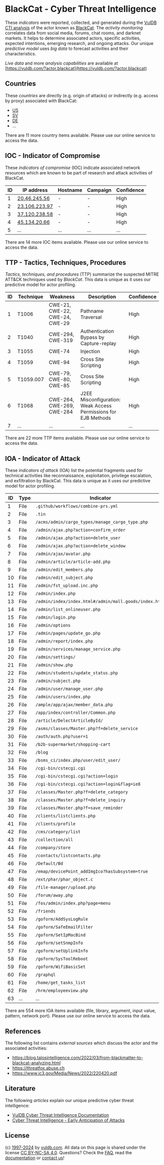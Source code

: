 # BlackCat - Cyber Threat Intelligence

These _indicators_ were reported, collected, and generated during the [VulDB CTI analysis](https://vuldb.com/?kb.cti) of the actor known as [BlackCat](https://vuldb.com/?actor.blackcat). The _activity monitoring_ correlates data from social media, forums, chat rooms, and darknet markets. It helps to determine associated actors, specific activities, expected intentions, emerging research, and ongoing attacks. Our unique _predictive model_ uses _big data_ to forecast activities and their characteristics.

_Live data_ and more _analysis capabilities_ are available at [https://vuldb.com/?actor.blackcat](https://vuldb.com/?actor.blackcat)

## Countries

These _countries_ are directly (e.g. origin of attacks) or indirectly (e.g. access by proxy) associated with BlackCat:

* [US](https://vuldb.com/?country.us)
* [SV](https://vuldb.com/?country.sv)
* [DE](https://vuldb.com/?country.de)
* ...

There are 11 more country items available. Please use our online service to access the data.

## IOC - Indicator of Compromise

These _indicators of compromise_ (IOC) indicate associated network resources which are known to be part of research and attack activities of BlackCat.

ID | IP address | Hostname | Campaign | Confidence
-- | ---------- | -------- | -------- | ----------
1 | [20.46.245.56](https://vuldb.com/?ip.20.46.245.56) | - | - | High
2 | [23.106.223.97](https://vuldb.com/?ip.23.106.223.97) | - | - | High
3 | [37.120.238.58](https://vuldb.com/?ip.37.120.238.58) | - | - | High
4 | [45.134.20.66](https://vuldb.com/?ip.45.134.20.66) | - | - | High
5 | ... | ... | ... | ...

There are 14 more IOC items available. Please use our online service to access the data.

## TTP - Tactics, Techniques, Procedures

_Tactics, techniques, and procedures_ (TTP) summarize the suspected MITRE ATT&CK techniques used by _BlackCat_. This data is unique as it uses our predictive model for actor profiling.

ID | Technique | Weakness | Description | Confidence
-- | --------- | -------- | ----------- | ----------
1 | T1006 | CWE-21, CWE-22, CWE-24, CWE-29 | Pathname Traversal | High
2 | T1040 | CWE-294, CWE-319 | Authentication Bypass by Capture-replay | High
3 | T1055 | CWE-74 | Injection | High
4 | T1059 | CWE-94 | Cross Site Scripting | High
5 | T1059.007 | CWE-79, CWE-80, CWE-85 | Cross Site Scripting | High
6 | T1068 | CWE-264, CWE-269, CWE-284 | J2EE Misconfiguration: Weak Access Permissions for EJB Methods | High
7 | ... | ... | ... | ...

There are 22 more TTP items available. Please use our online service to access the data.

## IOA - Indicator of Attack

These _indicators of attack_ (IOA) list the potential fragments used for technical activities like reconnaissance, exploitation, privilege escalation, and exfiltration by BlackCat. This data is unique as it uses our predictive model for actor profiling.

ID | Type | Indicator | Confidence
-- | ---- | --------- | ----------
1 | File | `.github/workflows/combine-prs.yml` | High
2 | File | `.tin` | Low
3 | File | `/acms/admin/cargo_types/manage_cargo_type.php` | High
4 | File | `/admin/ajax.php?action=confirm_order` | High
5 | File | `/admin/ajax.php?action=delete_user` | High
6 | File | `/admin/ajax.php?action=delete_window` | High
7 | File | `/admin/ajax/avatar.php` | High
8 | File | `/admin/article/article-add.php` | High
9 | File | `/admin/edit_members.php` | High
10 | File | `/admin/edit_subject.php` | High
11 | File | `/admin/fst_upload.inc.php` | High
12 | File | `/admin/index.php` | High
13 | File | `/admin/index/index.html#/admin/mall.goods/index.html` | High
14 | File | `/admin/list_onlineuser.php` | High
15 | File | `/admin/login.php` | High
16 | File | `/admin/options` | High
17 | File | `/admin/pages/update_go.php` | High
18 | File | `/admin/report/index.php` | High
19 | File | `/admin/services/manage_service.php` | High
20 | File | `/admin/settings/` | High
21 | File | `/admin/show.php` | High
22 | File | `/admin/students/update_status.php` | High
23 | File | `/admin/subject.php` | High
24 | File | `/admin/user/manage_user.php` | High
25 | File | `/admin/users/index.php` | High
26 | File | `/ample/app/ajax/member_data.php` | High
27 | File | `/app/index/controller/Common.php` | High
28 | File | `/article/DelectArticleById/` | High
29 | File | `/asms/classes/Master.php?f=delete_service` | High
30 | File | `/auth/auth.php?user=1` | High
31 | File | `/b2b-supermarket/shopping-cart` | High
32 | File | `/blog` | Low
33 | File | `/bsms_ci/index.php/user/edit_user/` | High
34 | File | `/cgi-bin/cstecgi.cgi` | High
35 | File | `/cgi-bin/cstecgi.cgi?action=login` | High
36 | File | `/cgi-bin/cstecgi.cgi?action=login&flag=ie8` | High
37 | File | `/classes/Master.php?f=delete_category` | High
38 | File | `/classes/Master.php?f=delete_inquiry` | High
39 | File | `/classes/Master.php?f=save_reminder` | High
40 | File | `/clients/listclients.php` | High
41 | File | `/clients/profile` | High
42 | File | `/cms/category/list` | High
43 | File | `/collection/all` | High
44 | File | `/company/store` | High
45 | File | `/contacts/listcontacts.php` | High
46 | File | `/Default/Bd` | Medium
47 | File | `/emap/devicePoint_addImgIco?hasSubsystem=true` | High
48 | File | `/ext/phar/phar_object.c` | High
49 | File | `/file-manager/upload.php` | High
50 | File | `/forum/away.php` | High
51 | File | `/fos/admin/index.php?page=menu` | High
52 | File | `/friends` | Medium
53 | File | `/goform/AddSysLogRule` | High
54 | File | `/goform/SafeEmailFilter` | High
55 | File | `/goform/SetIpMacBind` | High
56 | File | `/goform/setSnmpInfo` | High
57 | File | `/goform/setUplinkInfo` | High
58 | File | `/goform/SysToolReboot` | High
59 | File | `/goform/WifiBasicSet` | High
60 | File | `/graphql` | Medium
61 | File | `/home/get_tasks_list` | High
62 | File | `/hrm/employeeview.php` | High
63 | ... | ... | ...

There are 554 more IOA items available (file, library, argument, input value, pattern, network port). Please use our online service to access the data.

## References

The following list contains _external sources_ which discuss the actor and the associated activities:

* https://blog.talosintelligence.com/2022/03/from-blackmatter-to-blackcat-analyzing.html
* https://threatfox.abuse.ch
* https://www.ic3.gov/Media/News/2022/220420.pdf

## Literature

The following _articles_ explain our unique predictive cyber threat intelligence:

* [VulDB Cyber Threat Intelligence Documentation](https://vuldb.com/?kb.cti)
* [Cyber Threat Intelligence - Early Anticipation of Attacks](https://www.scip.ch/en/?labs.20201022)

## License

(c) [1997-2024](https://vuldb.com/?kb.changelog) by [vuldb.com](https://vuldb.com/?kb.about). All data on this page is shared under the license [CC BY-NC-SA 4.0](https://creativecommons.org/licenses/by-nc-sa/4.0/). Questions? Check the [FAQ](https://vuldb.com/?kb.faq), read the [documentation](https://vuldb.com/?kb) or [contact us](https://vuldb.com/?contact)!
